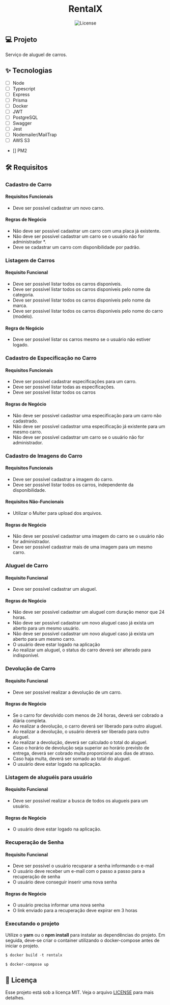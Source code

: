 <h1 align="center">
  RentalX
</h1>

<p align="center">
  <img alt="License" src="https://img.shields.io/static/v1?label=license&message=MIT&color=E51C44&labelColor=0A1033">

## 💻 Projeto

Serviço de aluguel de carros.

## ✨ Tecnologias

- [ ] Node
- [ ] Typescript
- [ ] Express
- [ ] Prisma
- [ ] Docker
- [ ] JWT
- [ ] PostgreSQL
- [ ] Swagger
- [ ] Jest
- [ ] Nodemailer/MailTrap
- [ ] AWS S3
- [] PM2

## :hammer_and_wrench: Requisitos

### Cadastro de Carro

#### Requisitos Funcionais

- Deve ser possível cadastrar um novo carro.

#### Regras de Negócio

- Não deve ser possível cadastrar um carro com uma placa já existente.
- Não deve ser possível cadastrar um carro se o usuário não for administrador \*.
- Deve se cadastrar um carro com disponibilidade por padrão.

### Listagem de Carros

#### Requisito Funcional

- Deve ser possível listar todos os carros disponíveis.
- Deve ser possivel listar todos os carros disponíveis pelo nome da categoria.
- Deve ser possivel listar todos os carros disponíveis pelo nome da marca.
- Deve ser possivel listar todos os carros disponíveis pelo nome do carro (modelo).

#### Regra de Negócio

- Deve ser possível listar os carros mesmo se o usuário não estiver logado.

### Cadastro de Especificação no Carro

#### Requisitos Funcionais

- Deve ser possivel cadastrar especificações para um carro.
- Deve ser possivel listar todas as especificações.
- Deve ser possível listar todos os carros

#### Regras de Negócio

- Não deve ser possivel cadastrar uma especificação para um carro não cadastrado.
- Não deve ser possível cadastrar uma especificação já existente para um mesmo carro.
- Não deve ser possível cadastrar um carro se o usuário não for administrador.

### Cadastro de Imagens do Carro

#### Requisitos Funcionais

- Deve ser possível cadastrar a imagem do carro.
- Deve ser possível listar todos os carros, independente da disponibilidade.

#### Requisitos Não-Funcionais

- Utilizar o Multer para upload dos arquivos.

#### Regras de Negócio

- Não deve ser possível cadastrar uma imagem do carro se o usuário não for administrador.
- Deve ser possível cadastrar mais de uma imagem para um mesmo carro.

### Aluguel de Carro

#### Requisito Funcional

- Deve ser possível cadastrar um aluguel.

#### Regras de Negócio

- Não deve ser possível cadastrar um aluguel com duração menor que 24 horas.
- Não deve ser possível cadastrar um novo aluguel caso já exista um aberto para um mesmo usuário.
- Não deve ser possível cadastrar um novo aluguel caso já exista um aberto para um mesmo carro.
- O usuário deve estar logado na aplicação
- Ao realizar um aluguel, o status do carro deverá ser alterado para indisponível.

### Devolução de Carro

#### Requisito Funcional

- Deve ser possível realizar a devolução de um carro.

#### Regras de Negócio

- Se o carro for devolvido com menos de 24 horas, deverá ser cobrado a diária completa.
- Ao realizar a devolução, o carro deverá ser liberado para outro aluguel.
- Ao realizar a devolução, o usuário deverá ser liberado para outro aluguel.
- Ao realizar a devolução, deverá ser calculado o total do aluguel.
- Caso o horário de devolução seja superior ao horário previsto de entrega, deverá ser cobrado multa proporcional aos dias de atraso.
- Caso haja multa, deverá ser somado ao total do aluguel.
- O usuário deve estar logado na aplicação.

### Listagem de aluguéis para usuário

#### Requisito Funcional

- Deve ser possível realizar a busca de todos os alugueis para um usuário.

#### Regras de Negócio

- O usuário deve estar logado na aplicação.

### Recuperação de Senha

#### Requisito Funcional

- Deve ser possível o usuário recuparar a senha informando o e-mail
- O usuário deve receber um e-mail com o passo a passo para a recuperação de senha
- O usuário deve conseguir inserir uma nova senha

#### Regras de Negócio

- O usuário precisa informar uma nova senha
- O link enviado para a recuperação deve expirar em 3 horas

### Executando o projeto

Utilize o **yarn** ou o **npm install** para instalar as dependências do projeto.
Em seguida, deve-se criar o container utilizando o docker-compose antes de iniciar o projeto.

```cl
$ docker build -t rentalx

$ docker-compose up
```

## 📄 Licença

Esse projeto está sob a licença MIT. Veja o arquivo [LICENSE](LICENSE.md) para mais detalhes.

<br />
